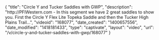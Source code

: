 {
    "title": "Circle Y and Tucker Saddles with GWP",
    "description": "http:\/\/PFIWestern.com - In this segment we have 2 great saddles to show you. First the Circle Y Flex Lite Topeka Saddle and then the Tucker High Plains Trail...",
    "videoid": "168077",
    "date_created": "1400657556",
    "date_modified": "1418181433",
    "type": "captivate",
    "layout": "video",
    "url": "\/v\/circle-y-and-tucker-saddles-with-gwp\/168077"
}